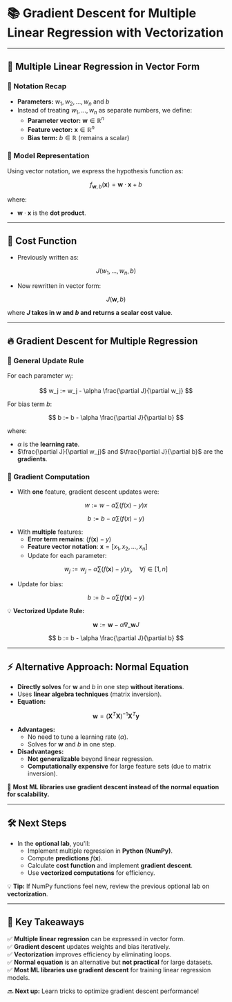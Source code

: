 # 📚 Gradient Descent for Multiple Linear Regression with Vectorization

---

## 📌 Multiple Linear Regression in Vector Form

### 🔹 Notation Recap

- **Parameters:** $w_1, w_2, ..., w_n$ and $b$
- Instead of treating $w_1, ..., w_n$ as separate numbers, we define:
  - **Parameter vector:** $\mathbf{w} \in \mathbb{R}^n$
  - **Feature vector:** $\mathbf{x} \in \mathbb{R}^n$
  - **Bias term:** $b \in \mathbb{R}$ (remains a scalar)

### 🔹 Model Representation

Using vector notation, we express the hypothesis function as:

$$
f_{\mathbf{w}, b} (\mathbf{x}) = \mathbf{w} \cdot \mathbf{x} + b
$$

where:

- $\mathbf{w} \cdot \mathbf{x}$ is the **dot product**.

---

## 🎯 Cost Function

- Previously written as:

$$ J(w_1, ..., w_n, b) $$

- Now rewritten in vector form:

$$ J(\mathbf{w}, b) $$

where **$J$ takes in $\mathbf{w}$ and $b$ and returns a scalar cost value**.

---

## 🔥 Gradient Descent for Multiple Regression

### 🔹 General Update Rule

For each parameter $w_j$:

$$ w_j := w_j - \alpha \frac{\partial J}{\partial w_j} $$

For bias term $b$:

$$ b := b - \alpha \frac{\partial J}{\partial b} $$

where:

- $\alpha$ is the **learning rate**.
- $\frac{\partial J}{\partial w_j}$ and $\frac{\partial J}{\partial b}$ are the **gradients**.

### 🔹 Gradient Computation

- With **one** feature, gradient descent updates were:

$$ w := w - \alpha \sum (f(x) - y) x $$

$$ b := b - \alpha \sum (f(x) - y) $$

- With **multiple** features:
  - **Error term remains**: $(f(\mathbf{x}) - y)$
  - **Feature vector notation**: $\mathbf{x} = [x_1, x_2, ..., x_n]$
  - Update for each parameter:

$$ w_j := w_j - \alpha \sum (f(\mathbf{x}) - y) x_j, \quad \forall j \in [1, n] $$

- Update for bias:

$$ b := b - \alpha \sum (f(\mathbf{x}) - y) $$

💡 **Vectorized Update Rule:**

$$ \mathbf{w} := \mathbf{w} - \alpha \nabla\_{\mathbf{w}} J $$

$$ b := b - \alpha \frac{\partial J}{\partial b} $$

---

## ⚡ Alternative Approach: Normal Equation

- **Directly solves** for $\mathbf{w}$ and $b$ in one step **without iterations**.
- Uses **linear algebra techniques** (matrix inversion).
- **Equation:**

$$ \mathbf{w} = (\mathbf{X}^T \mathbf{X})^{-1} \mathbf{X}^T \mathbf{y} $$

- **Advantages:**
  - No need to tune a learning rate ($\alpha$).
  - Solves for $\mathbf{w}$ and $b$ in one step.
- **Disadvantages:**
  - **Not generalizable** beyond linear regression.
  - **Computationally expensive** for large feature sets (due to matrix inversion).

🚨 **Most ML libraries use gradient descent instead of the normal equation for scalability.**

---

## 🛠️ Next Steps

- In the **optional lab**, you'll:
  - Implement multiple regression in **Python (NumPy)**.
  - Compute **predictions** $f(\mathbf{x})$.
  - Calculate **cost function** and implement **gradient descent**.
  - Use **vectorized computations** for efficiency.

💡 **Tip:** If NumPy functions feel new, review the previous optional lab on **vectorization**.

---

## 🚀 Key Takeaways

✅ **Multiple linear regression** can be expressed in vector form.  
✅ **Gradient descent** updates weights and bias iteratively.  
✅ **Vectorization** improves efficiency by eliminating loops.  
✅ **Normal equation** is an alternative but **not practical** for large datasets.  
✅ **Most ML libraries use gradient descent** for training linear regression models.

🔜 **Next up:** Learn tricks to optimize gradient descent performance!
